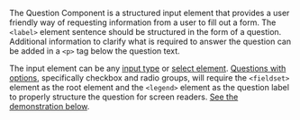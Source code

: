 The Question Component is a structured input element that provides a user friendly way of requesting information from a user to fill out a form. The `<label>` element sentence should be structured in the form of a question. Additional information to clarify what is required to answer the question can be added in a `<p>` tag below the question text.

The input element can be any [input type](inputs) or [select element](select). [Questions with options](#heading-question-options), specifically checkbox and radio groups, will require the `<fieldset>` element as the root element and the `<legend>` element as the question label to properly structure the question for screen readers. [See the demonstration below](#heading-question-options).
